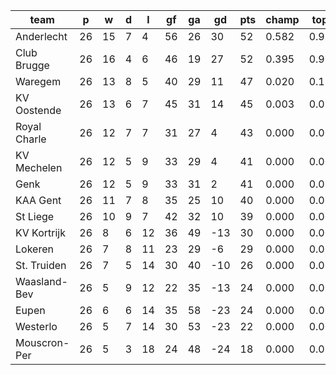 |     team     | p  | w  | d | l  | gf | ga | gd  | pts | champ | top2  | top3  | top4  |  5-7  | bot4  | bot3  | bot2  |
|--------------|----|----|---|----|----|----|-----|-----|-------|-------|-------|-------|-------|-------|-------|-------|
| Anderlecht   | 26 | 15 | 7 |  4 | 56 | 26 |  30 |  52 | 0.582 | 0.953 | 0.994 | 1.000 | 0.000 | 0.000 | 0.000 | 0.000|
| Club Brugge  | 26 | 16 | 4 |  6 | 46 | 19 |  27 |  52 | 0.395 | 0.902 | 0.992 | 1.000 | 0.000 | 0.000 | 0.000 | 0.000|
| Waregem      | 26 | 13 | 8 |  5 | 40 | 29 |  11 |  47 | 0.020 | 0.122 | 0.685 | 0.913 | 0.087 | 0.000 | 0.000 | 0.000|
| KV Oostende  | 26 | 13 | 6 |  7 | 45 | 31 |  14 |  45 | 0.003 | 0.022 | 0.251 | 0.641 | 0.334 | 0.000 | 0.000 | 0.000|
| Royal Charle | 26 | 12 | 7 |  7 | 31 | 27 |   4 |  43 | 0.000 | 0.001 | 0.051 | 0.225 | 0.634 | 0.000 | 0.000 | 0.000|
| KV Mechelen  | 26 | 12 | 5 |  9 | 33 | 29 |   4 |  41 | 0.000 | 0.000 | 0.005 | 0.035 | 0.430 | 0.000 | 0.000 | 0.000|
| Genk         | 26 | 12 | 5 |  9 | 33 | 31 |   2 |  41 | 0.000 | 0.000 | 0.006 | 0.048 | 0.485 | 0.000 | 0.000 | 0.000|
| KAA Gent     | 26 | 11 | 7 |  8 | 35 | 25 |  10 |  40 | 0.000 | 0.000 | 0.011 | 0.081 | 0.564 | 0.000 | 0.000 | 0.000|
| St Liege     | 26 | 10 | 9 |  7 | 42 | 32 |  10 |  39 | 0.000 | 0.000 | 0.006 | 0.059 | 0.467 | 0.000 | 0.000 | 0.000|
| KV Kortrijk  | 26 |  8 | 6 | 12 | 36 | 49 | -13 |  30 | 0.000 | 0.000 | 0.000 | 0.000 | 0.000 | 0.022 | 0.003 | 0.000|
| Lokeren      | 26 |  7 | 8 | 11 | 23 | 29 |  -6 |  29 | 0.000 | 0.000 | 0.000 | 0.000 | 0.000 | 0.040 | 0.006 | 0.001|
| St. Truiden  | 26 |  7 | 5 | 14 | 30 | 40 | -10 |  26 | 0.000 | 0.000 | 0.000 | 0.000 | 0.000 | 0.410 | 0.171 | 0.039|
| Waasland-Bev | 26 |  5 | 9 | 12 | 22 | 35 | -13 |  24 | 0.000 | 0.000 | 0.000 | 0.000 | 0.000 | 0.831 | 0.519 | 0.198|
| Eupen        | 26 |  6 | 6 | 14 | 35 | 58 | -23 |  24 | 0.000 | 0.000 | 0.000 | 0.000 | 0.000 | 0.744 | 0.485 | 0.202|
| Westerlo     | 26 |  5 | 7 | 14 | 30 | 53 | -23 |  22 | 0.000 | 0.000 | 0.000 | 0.000 | 0.000 | 0.953 | 0.829 | 0.612|
| Mouscron-Per | 26 |  5 | 3 | 18 | 24 | 48 | -24 |  18 | 0.000 | 0.000 | 0.000 | 0.000 | 0.000 | 0.999 | 0.986 | 0.949|
